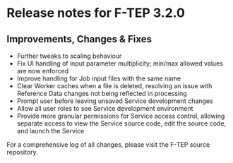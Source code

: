 # Release notes for F-TEP 3.2.0

## Improvements, Changes &amp; Fixes

* Further tweaks to scaling behaviour
* Fix UI handling of input parameter multiplicity; min/max allowed values are
  now enforced
* Improve handling for Job input files with the same name
* Clear Worker caches when a file is deleted, resolving an issue with Reference
  Data changes not being reflected in processing
* Prompt user before leaving unsaved Service development changes
* Allow all user roles to see Service development environment
* Provide more granular permissions for Service access control, allowing
  separate access to view the Service source code, edit the source code, and
  launch the Service

For a comprehensive log of all changes, please visit the F-TEP source
repository.
